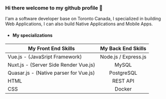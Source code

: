 ### Hi there welcome to my github profile 👋

I'am a software developer base on Toronto Canada, I specialized in building Web Applications, I can also build Native Applications and Mobile Apps.

- #### My specializations

| My Front End Skills                       | My Back End Skills    | 
| ------------------------------------------| :----------------:    |
| Vue.js - (JavaSript Framework)            | Node.js / Express.js  |
| Nuxt.js - (Server Side Render Vue.js)     | MySQL                 |
| Quasar.js - (Native parser for Vue.js)    | PostgreSQL            |
| HTML                                      | REST API              |
| CSS                                       | Docker                |

<!--
**marvenwilsons/marvenwilsons** is a ✨ _special_ ✨ repository because its `README.md` (this file) appears on your GitHub profile.

Here are some ideas to get you started:

- 🔭 I’m currently working on ...
- 🌱 I’m currently learning ...
- 👯 I’m looking to collaborate on ...
- 🤔 I’m looking for help with ...
- 💬 Ask me about ...
- 📫 How to reach me: ...
- 😄 Pronouns: ...
- ⚡ Fun fact: ...
-->
